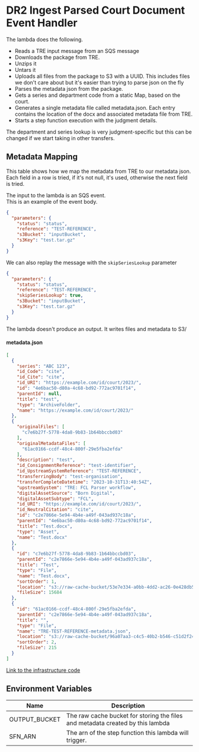 # DR2 Ingest Parsed Court Document Event Handler

The lambda does the following.

* Reads a TRE input message from an SQS message
* Downloads the package from TRE.
* Unzips it
* Untars it
* Uploads all files from the package to S3 with a UUID. This includes files we don't care about but it's easier than
  trying to parse json on the fly
* Parses the metadata json from the package.
* Gets a series and department code from a static Map, based on the court.
* Generates a single metadata file called metadata.json. Each entry contains the location of the docx and associated
  metadata file from TRE.
* Starts a step function execution with the judgment details.

The department and series lookup is very judgment-specific but this can be changed if we start taking in other
transfers.

## Metadata Mapping

This table shows how we map the metadata from TRE to our metadata json.  
Each field in a row is tried, if it's not null, it's used, otherwise the next field is tried.

The input to the lambda is an SQS event.  
This is an example of the event body.

```json
{
  "parameters": {
    "status": "status",
    "reference": "TEST-REFERENCE",
    "s3Bucket": "inputBucket",
    "s3Key": "test.tar.gz"
  }
}
```

We can also replay the message with the `skipSeriesLookup` parameter

```json
{
  "parameters": {
    "status": "status",
    "reference": "TEST-REFERENCE",
    "skipSeriesLookup": true,
    "s3Bucket": "inputBucket",
    "s3Key": "test.tar.gz"
  }
}
```

The lambda doesn't produce an output. It writes files and metadata to S3/

#### metadata.json

```json
[
  {
    "series": "ABC 123",
    "id_Code": "cite",
    "id_Cite": "cite",
    "id_URI": "https://example.com/id/court/2023/",
    "id": "4e6bac50-d80a-4c68-bd92-772ac9701f14",
    "parentId": null,
    "title": "test",
    "type": "ArchiveFolder",
    "name": "https://example.com/id/court/2023/"
  },
  {
    "originalFiles": [
      "c7e6b27f-5778-4da8-9b83-1b64bbccbd03"
    ],
    "originalMetadataFiles": [
      "61ac0166-ccdf-48c4-800f-29e5fba2efda"
    ],
    "description": "test",
    "id_ConsignmentReference": "test-identifier",
    "id_UpstreamSystemReference": "TEST-REFERENCE",
    "transferringBody": "test-organisation",
    "transferCompleteDatetime": "2023-10-31T13:40:54Z",
    "upstreamSystem": "TRE: FCL Parser workflow",
    "digitalAssetSource": "Born Digital",
    "digitalAssetSubtype": "FCL",
    "id_URI": "https://example.com/id/court/2023/",
    "id_NeutralCitation": "cite",
    "id": "c2e7866e-5e94-4b4e-a49f-043ad937c18a",
    "parentId": "4e6bac50-d80a-4c68-bd92-772ac9701f14",
    "title": "Test.docx",
    "type": "Asset",
    "name": "Test.docx"
  },
  {
    "id": "c7e6b27f-5778-4da8-9b83-1b64bbccbd03",
    "parentId": "c2e7866e-5e94-4b4e-a49f-043ad937c18a",
    "title": "Test",
    "type": "File",
    "name": "Test.docx",
    "sortOrder": 1,
    "location": "s3://raw-cache-bucket/53e7e334-a0bb-4dd2-ac26-0e428db56982",
    "fileSize": 15684
  },
  {
    "id": "61ac0166-ccdf-48c4-800f-29e5fba2efda",
    "parentId": "c2e7866e-5e94-4b4e-a49f-043ad937c18a",
    "title": "",
    "type": "File",
    "name": "TRE-TEST-REFERENCE-metadata.json",
    "location": "s3://raw-cache-bucket/96a07aa3-c4c5-40b2-b546-c51d2f24dce3",
    "sortOrder": 2,
    "fileSize": 215
  }
]
```

[Link to the infrastructure code](https://github.com/nationalarchives/dp-terraform-environments/blob/main/ingest_parsed_court_document_event_handler.tf)

## Environment Variables

| Name          | Description                                                                    |
|---------------|--------------------------------------------------------------------------------|
| OUTPUT_BUCKET | The raw cache bucket for storing the files and metadata created by this lambda |
| SFN_ARN       | The arn of the step function this lambda will trigger.                         |
